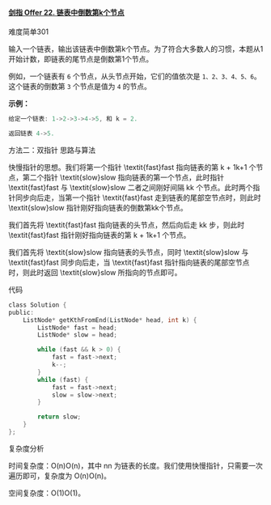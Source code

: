 #### [剑指 Offer 22. 链表中倒数第k个节点](https://leetcode-cn.com/problems/lian-biao-zhong-dao-shu-di-kge-jie-dian-lcof/)

难度简单301

输入一个链表，输出该链表中倒数第k个节点。为了符合大多数人的习惯，本题从1开始计数，即链表的尾节点是倒数第1个节点。

例如，一个链表有 `6` 个节点，从头节点开始，它们的值依次是 `1、2、3、4、5、6`。这个链表的倒数第 `3` 个节点是值为 `4` 的节点。

 

**示例：**

```c
给定一个链表: 1->2->3->4->5, 和 k = 2.

返回链表 4->5.
```

方法二：双指针
思路与算法

快慢指针的思想。我们将第一个指针 \textit{fast}fast 指向链表的第 k + 1k+1 个节点，第二个指针 \textit{slow}slow 指向链表的第一个节点，此时指针 \textit{fast}fast 与 \textit{slow}slow 二者之间刚好间隔 kk 个节点。此时两个指针同步向后走，当第一个指针 \textit{fast}fast 走到链表的尾部空节点时，则此时 \textit{slow}slow 指针刚好指向链表的倒数第kk个节点。

我们首先将 \textit{fast}fast 指向链表的头节点，然后向后走 kk 步，则此时 \textit{fast}fast 指针刚好指向链表的第 k + 1k+1 个节点。

我们首先将 \textit{slow}slow 指向链表的头节点，同时 \textit{slow}slow 与 \textit{fast}fast 同步向后走，当 \textit{fast}fast 指针指向链表的尾部空节点时，则此时返回 \textit{slow}slow 所指向的节点即可。

代码

```c
class Solution {
public:
    ListNode* getKthFromEnd(ListNode* head, int k) {
        ListNode* fast = head;
        ListNode* slow = head;

        while (fast && k > 0) {
            fast = fast->next;
            k--;
        }
        while (fast) {
            fast = fast->next;
            slow = slow->next;
        }

        return slow;
    }
};

```

复杂度分析

时间复杂度：O(n)O(n)，其中 nn 为链表的长度。我们使用快慢指针，只需要一次遍历即可，复杂度为 O(n)O(n)。

空间复杂度：O(1)O(1)。



